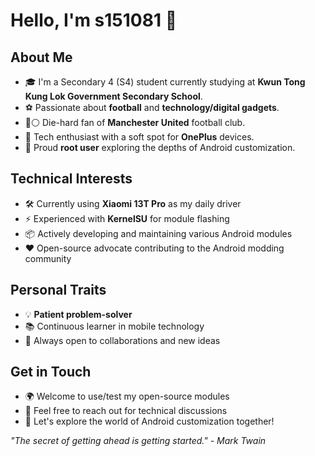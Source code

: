 # Hello, I'm s151081 👋

## About Me
- 🎓 I'm a Secondary 4 (S4) student currently studying at **Kwun Tong Kung Lok Government Secondary School**.
- ⚽ Passionate about **football** and **technology/digital gadgets**.
- 🔴⚪ Die-hard fan of **Manchester United** football club.
- 📱 Tech enthusiast with a soft spot for **OnePlus** devices.
- 🔧 Proud **root user** exploring the depths of Android customization.

## Technical Interests
- 🛠️ Currently using **Xiaomi 13T Pro** as my daily driver
- ⚡ Experienced with **KernelSU** for module flashing
- 📦 Actively developing and maintaining various Android modules
- ❤️ Open-source advocate contributing to the Android modding community

## Personal Traits
- 💡 **Patient problem-solver**
- 📚 Continuous learner in mobile technology
- 🤝 Always open to collaborations and new ideas

## Get in Touch
- 🌍 Welcome to use/test my open-source modules
- 💬 Feel free to reach out for technical discussions
- 🐧 Let's explore the world of Android customization together!

*"The secret of getting ahead is getting started." - Mark Twain*

<!---
s151081/s151081 is a ✨ special ✨ repository because its `README.md` (this file) appears on your GitHub profile.
You can click the Preview link to take a look at your changes.
--->
